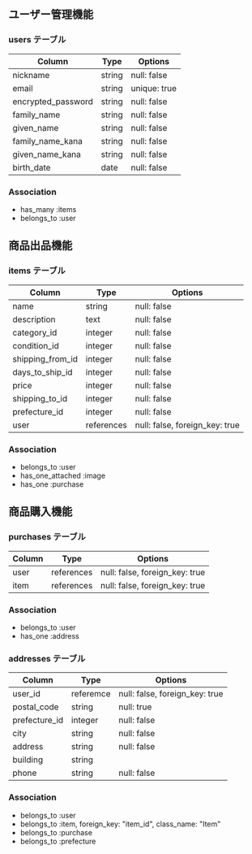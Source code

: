 ## ユーザー管理機能

### users テーブル

| Column          | Type    | Options     |
| --------------- | ------- | ----------- |
| nickname        | string  | null: false |
| email           | string  | unique: true |
| encrypted_password | string  | null: false |
| family_name     | string  | null: false |
|  given_name     | string  | null: false |
| family_name_kana     | string  | null: false |
| given_name_kana   | string  | null: false |
| birth_date      | date  | null: false |

### Association

- has_many :items
- belongs_to :user

## 商品出品機能

### items テーブル

| Column        | Type    | Options                        |
| ------------ | ------- | ------------------------------ |
| name         | string  | null: false                    |
| description  | text    | null: false                    |
| category_id  | integer | null: false                    |
| condition_id    | integer | null: false                    |
| shipping_from_id| integer | null: false                    |
| days_to_ship_id | integer | null: false                    |
| price        | integer | null: false                    |
| shipping_to_id  | integer | null: false                    |
| prefecture_id   | integer | null: false                    |
| user      | references| null: false, foreign_key: true|

### Association

- belongs_to :user
- has_one_attached :image
- has_one :purchase

## 商品購入機能

### purchases テーブル

| Column      | Type     | Options                        |
| ------------| -------- | ------------------------------ |
| user     | references | null: false, foreign_key: true |
| item        | references | null: false, foreign_key: true |

### Association

- belongs_to :user
- has_one :address

### addresses テーブル

| Column      | Type     | Options                        |
| ------------| -------- | ------------------------------ |
| user_id     | referemce| null: false, foreign_key: true |
| postal_code | string   | null: true                    |
| prefecture_id  | integer  | null: false                    |
| city        | string   | null: false                    |
| address     | string   | null: false                    |
| building    | string   |                                |
| phone       | string   | null: false                    |

### Association

- belongs_to :user
- belongs_to :item, foreign_key: "item_id", class_name: "Item"
- belongs_to :purchase
- belongs_to :prefecture
